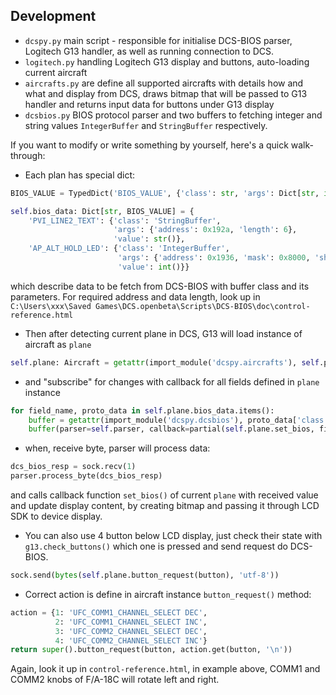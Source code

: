 ## Development
* `dcspy.py` main script - responsible for initialise DCS-BIOS parser, Logitech G13 handler, as well as running connection to DCS.
* `logitech.py` handling Logitech G13 display and buttons, auto-loading current aircraft
* `aircrafts.py` are define all supported aircrafts with details how and what and display from DCS, draws bitmap that will be passed to G13 handler and returns input data for buttons under G13 display
* `dcsbios.py` BIOS protocol parser and two buffers to fetching integer and string values `IntegerBuffer` and `StringBuffer` respectively.

If you want to modify or write something by yourself, here's a quick walk-through:
* Each plan has special dict:
```python
BIOS_VALUE = TypedDict('BIOS_VALUE', {'class': str, 'args': Dict[str, int], 'value': Union[int, str]})

self.bios_data: Dict[str, BIOS_VALUE] = {
    'PVI_LINE2_TEXT': {'class': 'StringBuffer',
                       'args': {'address': 0x192a, 'length': 6},
                       'value': str()},
    'AP_ALT_HOLD_LED': {'class': 'IntegerBuffer', 
                        'args': {'address': 0x1936, 'mask': 0x8000, 'shift_by': 0xf}, 
                        'value': int()}}
```
which describe data to be fetch from DCS-BIOS with buffer class and its parameters. For required address and data length, look up in `C:\Users\xxx\Saved Games\DCS.openbeta\Scripts\DCS-BIOS\doc\control-reference.html`
* Then after detecting current plane in DCS, G13 will load instance of aircraft as `plane`
```python
self.plane: Aircraft = getattr(import_module('dcspy.aircrafts'), self.plane_name)(self.g13_lcd.width, self.g13_lcd.height)
```
* and "subscribe" for changes with callback for all fields defined in `plane` instance
```python
for field_name, proto_data in self.plane.bios_data.items():
    buffer = getattr(import_module('dcspy.dcsbios'), proto_data['class'])
    buffer(parser=self.parser, callback=partial(self.plane.set_bios, field_name), **proto_data['args'])
```
* when, receive byte, parser will process data:
```python
dcs_bios_resp = sock.recv(1)
parser.process_byte(dcs_bios_resp)
```
and calls callback function `set_bios()` of current `plane` with received value and update display content, by creating bitmap and passing it through LCD SDK to device display.

* You can also use 4 button below LCD display, just check their state with `g13.check_buttons()` which one is pressed and send request do DCS-BIOS.
```python
sock.send(bytes(self.plane.button_request(button), 'utf-8'))
```
* Correct action is define in aircraft instance `button_request()` method:
```python
action = {1: 'UFC_COMM1_CHANNEL_SELECT DEC',
          2: 'UFC_COMM1_CHANNEL_SELECT INC',
          3: 'UFC_COMM2_CHANNEL_SELECT DEC',
          4: 'UFC_COMM2_CHANNEL_SELECT INC'}
return super().button_request(button, action.get(button, '\n'))
```
Again, look it up in `control-reference.html`, in example above, COMM1 and COMM2 knobs of F/A-18C will rotate left and right.
